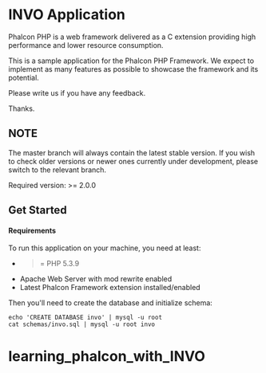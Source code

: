 INVO Application
================

Phalcon PHP is a web framework delivered as a C extension providing high
performance and lower resource consumption.

This is a sample application for the Phalcon PHP Framework. We expect to
implement as many features as possible to showcase the framework and its
potential.

Please write us if you have any feedback.

Thanks.

NOTE
----
The master branch will always contain the latest stable version. If you wish
to check older versions or newer ones currently under development, please
switch to the relevant branch.

Required version: >= 2.0.0

Get Started
-----------

#### Requirements

To run this application on your machine, you need at least:

* >= PHP 5.3.9
* Apache Web Server with mod rewrite enabled
* Latest Phalcon Framework extension installed/enabled

Then you'll need to create the database and initialize schema:

    echo 'CREATE DATABASE invo' | mysql -u root
    cat schemas/invo.sql | mysql -u root invo
# learning_phalcon_with_INVO 

